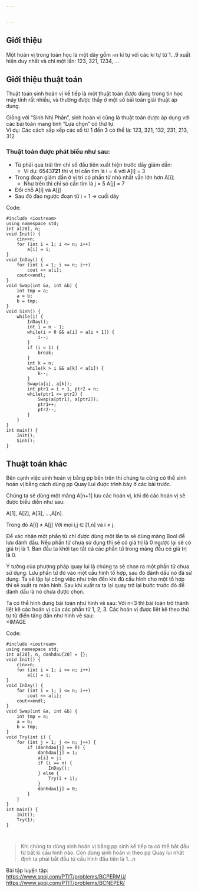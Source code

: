 ```yaml
---


---
```


<h2 id="giới-thiệu">Giới thiệu</h2>
<p>Một hoán vị trong toán học là một dãy gồm <span class="katex--inline"><span class="katex"><span class="katex-mathml"><math><semantics><mrow><mi>n</mi></mrow><annotation encoding="application/x-tex">n</annotation></semantics></math></span><span class="katex-html" aria-hidden="true"><span class="base"><span class="strut" style="height: 0.43056em; vertical-align: 0em;"></span><span class="mord mathdefault">n</span></span></span></span></span> kí tự với các kí tự từ 1…9 xuất hiện duy nhất và chỉ một lần: 123, 321, 1234, …</p>
<h2 id="giới-thiệu-thuật-toán">Giới thiệu thuật toán</h2>
<p>Thuật toán sinh hoán vị kế tiếp là một thuật toán được dùng trong tin học máy tính rất nhiều, và thường được thấy ở một số bài toán giải thuật  áp dụng.</p>
<p>Giống với “Sinh Nhị Phân”, sinh hoán vị cũng là thuật toán được áp dụng với các bài toán mang tính “Lựa chọn” có thứ tự.<br>
Ví dụ: Các cách sắp xếp các số từ 1 đến 3 có thể là: 123, 321, 132, 231, 213, 312</p>
<h3 id="thuật-toán-được-phát-biểu-như-sau">Thuật toán được phát biểu như sau:</h3>
<ul>
<li>Từ phải qua trái tìm chỉ số đầu tiên xuất hiện trước dãy giảm dần:
<ul>
<li>Ví dụ: 6543<strong>721</strong> thì vị trí cần tìm là i = 4 với A[i] = 3</li>
</ul>
</li>
<li>Trong đoạn giảm dần ở vị trí có phần tử nhỏ nhất vẫn lớn hơn A[i]:
<ul>
<li>Như trên thì chỉ só cần tìm là j = 5 A[j] = 7</li>
</ul>
</li>
<li>Đổi chỗ A[i] và A[j]</li>
<li>Sau đó đảo ngược đoạn từ i + 1 -&gt; cuối dãy</li>
</ul>
<p>Code:</p>
<pre class=" language-cpp"><code class="prism  language-cpp"><span class="token macro property">#<span class="token directive keyword">include</span> <span class="token string">&lt;iostream&gt;</span></span>
<span class="token keyword">using</span> <span class="token keyword">namespace</span> std<span class="token punctuation">;</span>
<span class="token keyword">int</span> a<span class="token punctuation">[</span><span class="token number">20</span><span class="token punctuation">]</span><span class="token punctuation">,</span> n<span class="token punctuation">;</span>
<span class="token keyword">void</span> <span class="token function">Init</span><span class="token punctuation">(</span><span class="token punctuation">)</span> <span class="token punctuation">{</span>
	cin<span class="token operator">&gt;&gt;</span>n<span class="token punctuation">;</span>
	<span class="token keyword">for</span> <span class="token punctuation">(</span><span class="token keyword">int</span> i <span class="token operator">=</span> <span class="token number">1</span><span class="token punctuation">;</span> i <span class="token operator">&lt;=</span> n<span class="token punctuation">;</span> i<span class="token operator">++</span><span class="token punctuation">)</span>
		a<span class="token punctuation">[</span>i<span class="token punctuation">]</span> <span class="token operator">=</span> i<span class="token punctuation">;</span>
<span class="token punctuation">}</span>
<span class="token keyword">void</span> <span class="token function">InDay</span><span class="token punctuation">(</span><span class="token punctuation">)</span> <span class="token punctuation">{</span>
	<span class="token keyword">for</span> <span class="token punctuation">(</span><span class="token keyword">int</span> i <span class="token operator">=</span> <span class="token number">1</span><span class="token punctuation">;</span> i <span class="token operator">&lt;=</span> n<span class="token punctuation">;</span> i<span class="token operator">++</span><span class="token punctuation">)</span>
		cout <span class="token operator">&lt;&lt;</span> a<span class="token punctuation">[</span>i<span class="token punctuation">]</span><span class="token punctuation">;</span>
	cout<span class="token operator">&lt;&lt;</span>endl<span class="token punctuation">;</span>
<span class="token punctuation">}</span>
<span class="token keyword">void</span> <span class="token function">Swap</span><span class="token punctuation">(</span><span class="token keyword">int</span> <span class="token operator">&amp;</span>a<span class="token punctuation">,</span> <span class="token keyword">int</span> <span class="token operator">&amp;</span>b<span class="token punctuation">)</span> <span class="token punctuation">{</span>
	<span class="token keyword">int</span> tmp <span class="token operator">=</span> a<span class="token punctuation">;</span>
	a <span class="token operator">=</span> b<span class="token punctuation">;</span>
	b <span class="token operator">=</span> tmp<span class="token punctuation">;</span>
<span class="token punctuation">}</span>
<span class="token keyword">void</span> <span class="token function">Sinh</span><span class="token punctuation">(</span><span class="token punctuation">)</span> <span class="token punctuation">{</span>
	<span class="token keyword">while</span><span class="token punctuation">(</span><span class="token number">1</span><span class="token punctuation">)</span> <span class="token punctuation">{</span>
		<span class="token function">InDay</span><span class="token punctuation">(</span><span class="token punctuation">)</span><span class="token punctuation">;</span>
		<span class="token keyword">int</span> i <span class="token operator">=</span> n <span class="token operator">-</span> <span class="token number">1</span><span class="token punctuation">;</span>
		<span class="token keyword">while</span><span class="token punctuation">(</span>i <span class="token operator">&gt;</span> <span class="token number">0</span> <span class="token operator">&amp;&amp;</span> a<span class="token punctuation">[</span>i<span class="token punctuation">]</span> <span class="token operator">&gt;</span> a<span class="token punctuation">[</span>i <span class="token operator">+</span> <span class="token number">1</span><span class="token punctuation">]</span><span class="token punctuation">)</span> <span class="token punctuation">{</span>
			i<span class="token operator">--</span><span class="token punctuation">;</span>
		<span class="token punctuation">}</span>
		<span class="token keyword">if</span> <span class="token punctuation">(</span>i <span class="token operator">&lt;</span> <span class="token number">1</span><span class="token punctuation">)</span> <span class="token punctuation">{</span>
			<span class="token keyword">break</span><span class="token punctuation">;</span>
		<span class="token punctuation">}</span>
		<span class="token keyword">int</span> k <span class="token operator">=</span> n<span class="token punctuation">;</span>
		<span class="token keyword">while</span><span class="token punctuation">(</span>k <span class="token operator">&gt;</span> i <span class="token operator">&amp;&amp;</span> a<span class="token punctuation">[</span>k<span class="token punctuation">]</span> <span class="token operator">&lt;</span> a<span class="token punctuation">[</span>i<span class="token punctuation">]</span><span class="token punctuation">)</span> <span class="token punctuation">{</span>
			k<span class="token operator">--</span><span class="token punctuation">;</span>
		<span class="token punctuation">}</span>
		<span class="token function">Swap</span><span class="token punctuation">(</span>a<span class="token punctuation">[</span>i<span class="token punctuation">]</span><span class="token punctuation">,</span> a<span class="token punctuation">[</span>k<span class="token punctuation">]</span><span class="token punctuation">)</span><span class="token punctuation">;</span>
		<span class="token keyword">int</span> ptr1 <span class="token operator">=</span> i <span class="token operator">+</span> <span class="token number">1</span><span class="token punctuation">,</span> ptr2 <span class="token operator">=</span> n<span class="token punctuation">;</span>
		<span class="token keyword">while</span><span class="token punctuation">(</span>ptr1 <span class="token operator">&lt;=</span> ptr2<span class="token punctuation">)</span> <span class="token punctuation">{</span>
			<span class="token function">Swap</span><span class="token punctuation">(</span>a<span class="token punctuation">[</span>ptr1<span class="token punctuation">]</span><span class="token punctuation">,</span> a<span class="token punctuation">[</span>ptr2<span class="token punctuation">]</span><span class="token punctuation">)</span><span class="token punctuation">;</span>
			ptr1<span class="token operator">++</span><span class="token punctuation">;</span>
			ptr2<span class="token operator">--</span><span class="token punctuation">;</span>
		<span class="token punctuation">}</span>
	<span class="token punctuation">}</span>
<span class="token punctuation">}</span>
<span class="token keyword">int</span> <span class="token function">main</span><span class="token punctuation">(</span><span class="token punctuation">)</span> <span class="token punctuation">{</span>
	<span class="token function">Init</span><span class="token punctuation">(</span><span class="token punctuation">)</span><span class="token punctuation">;</span>
	<span class="token function">Sinh</span><span class="token punctuation">(</span><span class="token punctuation">)</span><span class="token punctuation">;</span>
<span class="token punctuation">}</span>
</code></pre>
<h2 id="thuật-toán-khác">Thuật toán khác</h2>
<p>Bên cạnh việc sinh hoán vị bằng pp bên trên thì chúng ta cũng có thể sinh hoán vị bằng cách dùng pp Quay Lui được trình bày ở các bài trước.</p>
<p>Chúng ta sẽ dùng một mảng A[n+1] lưu các hoán vị, khi đó các hoán vị sẽ được biểu diễn như sau:</p>
<p>A[1], A[2], A[3], …,A[n].</p>
<p>Trong đó A[i] ≠ A[j] Với mọi i,j ∈ [1,n] và i ≠ j.</p>
<p>Để xác nhận một phần tử chỉ được dùng một lần ta sẽ dùng mảng Bool để lưu đánh dấu. Nếu phần tử chưa sử dụng thì sẽ có giá trị là 0 ngược lại sẽ có giá trị là 1. Ban đầu ta khởi tạo tất cả các phần tử trong mảng đều có giá trị là 0.</p>
<p>Ý tưởng của phương pháp quay lui là chúng ta sẽ chọn ra một phần tử chưa sử dụng. Lưu phần tử đó vào một cấu hình tổ hợp, sau đó đánh dấu nó đã sử dụng. Ta sẽ lặp lại công việc như trên đến khi đủ cấu hình cho một tổ hợp thì sẽ xuất ra màn hình. Sau khi xuất ra ta lại quay trở lại bước trước đó để đánh dấu là nó chưa được chọn.</p>
<p>Ta có thể hình dung bài toán như hình vẽ sau: Với n=3 thì bài toán trở thành liệt kê các hoán vị của các phần tử 1, 2, 3. Các hoán vị được liệt kê theo thứ tự từ điển tăng dần như hình vẽ sau:<br>
&lt;IMAGE</p>
<p>Code:</p>
<pre class=" language-cpp"><code class="prism  language-cpp"><span class="token macro property">#<span class="token directive keyword">include</span> <span class="token string">&lt;iostream&gt;</span></span>
<span class="token keyword">using</span> <span class="token keyword">namespace</span> std<span class="token punctuation">;</span>
<span class="token keyword">int</span> a<span class="token punctuation">[</span><span class="token number">20</span><span class="token punctuation">]</span><span class="token punctuation">,</span> n<span class="token punctuation">,</span> danhdau<span class="token punctuation">[</span><span class="token number">20</span><span class="token punctuation">]</span> <span class="token operator">=</span> <span class="token punctuation">{</span><span class="token punctuation">}</span><span class="token punctuation">;</span>
<span class="token keyword">void</span> <span class="token function">Init</span><span class="token punctuation">(</span><span class="token punctuation">)</span> <span class="token punctuation">{</span>
	cin<span class="token operator">&gt;&gt;</span>n<span class="token punctuation">;</span>
	<span class="token keyword">for</span> <span class="token punctuation">(</span><span class="token keyword">int</span> i <span class="token operator">=</span> <span class="token number">1</span><span class="token punctuation">;</span> i <span class="token operator">&lt;=</span> n<span class="token punctuation">;</span> i<span class="token operator">++</span><span class="token punctuation">)</span>
		a<span class="token punctuation">[</span>i<span class="token punctuation">]</span> <span class="token operator">=</span> i<span class="token punctuation">;</span>
<span class="token punctuation">}</span>
<span class="token keyword">void</span> <span class="token function">InDay</span><span class="token punctuation">(</span><span class="token punctuation">)</span> <span class="token punctuation">{</span>
	<span class="token keyword">for</span> <span class="token punctuation">(</span><span class="token keyword">int</span> i <span class="token operator">=</span> <span class="token number">1</span><span class="token punctuation">;</span> i <span class="token operator">&lt;=</span> n<span class="token punctuation">;</span> i<span class="token operator">++</span><span class="token punctuation">)</span>
		cout <span class="token operator">&lt;&lt;</span> a<span class="token punctuation">[</span>i<span class="token punctuation">]</span><span class="token punctuation">;</span>
	cout<span class="token operator">&lt;&lt;</span>endl<span class="token punctuation">;</span>
<span class="token punctuation">}</span>
<span class="token keyword">void</span> <span class="token function">Swap</span><span class="token punctuation">(</span><span class="token keyword">int</span> <span class="token operator">&amp;</span>a<span class="token punctuation">,</span> <span class="token keyword">int</span> <span class="token operator">&amp;</span>b<span class="token punctuation">)</span> <span class="token punctuation">{</span>
	<span class="token keyword">int</span> tmp <span class="token operator">=</span> a<span class="token punctuation">;</span>
	a <span class="token operator">=</span> b<span class="token punctuation">;</span>
	b <span class="token operator">=</span> tmp<span class="token punctuation">;</span>
<span class="token punctuation">}</span>
<span class="token keyword">void</span> <span class="token function">Try</span><span class="token punctuation">(</span><span class="token keyword">int</span> i<span class="token punctuation">)</span> <span class="token punctuation">{</span>
	<span class="token keyword">for</span> <span class="token punctuation">(</span><span class="token keyword">int</span> j <span class="token operator">=</span> <span class="token number">1</span><span class="token punctuation">;</span> j <span class="token operator">&lt;=</span> n<span class="token punctuation">;</span> j<span class="token operator">++</span><span class="token punctuation">)</span> <span class="token punctuation">{</span>
		<span class="token keyword">if</span> <span class="token punctuation">(</span>danhdau<span class="token punctuation">[</span>j<span class="token punctuation">]</span> <span class="token operator">==</span> <span class="token number">0</span><span class="token punctuation">)</span> <span class="token punctuation">{</span>
			danhdau<span class="token punctuation">[</span>j<span class="token punctuation">]</span> <span class="token operator">=</span> <span class="token number">1</span><span class="token punctuation">;</span>
			a<span class="token punctuation">[</span>i<span class="token punctuation">]</span> <span class="token operator">=</span> j<span class="token punctuation">;</span>
			<span class="token keyword">if</span> <span class="token punctuation">(</span>i <span class="token operator">==</span> n<span class="token punctuation">)</span> <span class="token punctuation">{</span>
				<span class="token function">InDay</span><span class="token punctuation">(</span><span class="token punctuation">)</span><span class="token punctuation">;</span>
			<span class="token punctuation">}</span> <span class="token keyword">else</span> <span class="token punctuation">{</span>
				<span class="token function">Try</span><span class="token punctuation">(</span>i <span class="token operator">+</span> <span class="token number">1</span><span class="token punctuation">)</span><span class="token punctuation">;</span>
			<span class="token punctuation">}</span>
			danhdau<span class="token punctuation">[</span>j<span class="token punctuation">]</span> <span class="token operator">=</span> <span class="token number">0</span><span class="token punctuation">;</span>
		<span class="token punctuation">}</span>
	<span class="token punctuation">}</span>
<span class="token punctuation">}</span>
<span class="token keyword">int</span> <span class="token function">main</span><span class="token punctuation">(</span><span class="token punctuation">)</span> <span class="token punctuation">{</span>
	<span class="token function">Init</span><span class="token punctuation">(</span><span class="token punctuation">)</span><span class="token punctuation">;</span>
	<span class="token function">Try</span><span class="token punctuation">(</span><span class="token number">1</span><span class="token punctuation">)</span><span class="token punctuation">;</span>
<span class="token punctuation">}</span>

</code></pre>
<blockquote>
<p>Khi chúng ta dùng sinh hoán vị bằng pp sinh kế tiếp ta có thể bắt đầu từ bất kì cấu hình nào. Còn dùng sinh hoán vị theo pp Quay lui nhất định ta phải bắt đầu từ cấu hình đầu tiên là 1…n</p>
</blockquote>
<p>Bài tập luyện tập:<br>
<a href="https://www.spoj.com/PTIT/problems/BCPERMU/">https://www.spoj.com/PTIT/problems/BCPERMU/</a><br>
<a href="https://www.spoj.com/PTIT/problems/BCNEPER/">https://www.spoj.com/PTIT/problems/BCNEPER/</a></p>

